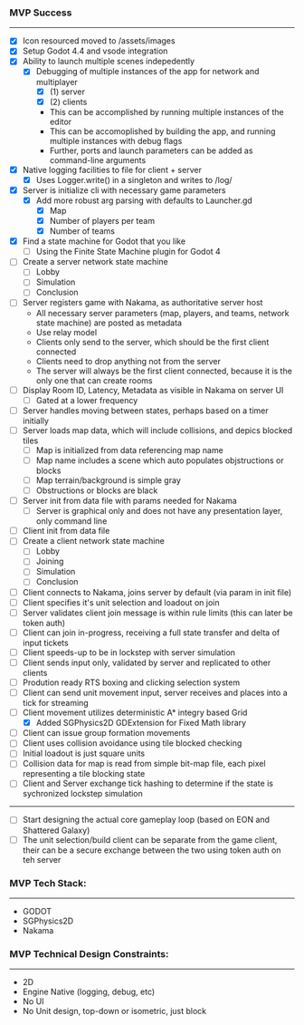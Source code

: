 ### MVP Success
---

- [x] Icon resourced moved to /assets/images
- [x] Setup Godot 4.4 and vsode integration
- [x] Ability to launch multiple scenes indepedently
  - [x] Debugging of multiple instances of the app for network and multiplayer
    - [x] (1) server
    - [x] (2) clients
    - This can be accomplished by running multiple instances of the editor
    - This can be accomoplished by building the app, and running multiple instances with debug flags
    - Further, ports and launch parameters can be added as command-line arguments
- [x] Native logging facilities to file for client + server
  - [x] Uses Logger.write() in a singleton and writes to /log/
- [x] Server is initialize cli with necessary game parameters
  - [x] Add more robust arg parsing with defaults to Launcher.gd
    - [x] Map
    - [x] Number of players per team
    - [x] Number of teams
- [x] Find a state machine for Godot that you like
  - [ ] Using the Finite State Machine plugin for Godot 4
- [ ] Create a server network state machine
  - [ ] Lobby
  - [ ] Simulation
  - [ ] Conclusion
- [ ] Server registers game with Nakama, as authoritative server host
  - All necessary server parameters (map, players, and teams, network state machine) are posted as metadata
  - Use relay model
  - Clients only send to the server, which should be the first client connected
  - Clients need to drop anything not from the server
  - The server will always be the first client connected, because it is the only one that can create rooms
- [ ] Display Room ID, Latency, Metadata as visible in Nakama on server UI
  - [ ] Gated at a lower frequency
- [ ] Server handles moving between states, perhaps based on a timer initially
- [ ] Server loads map data, which will include collisions, and depics blocked tiles
  - [ ] Map is initialized from data referencing map name
  - [ ] Map name includes a scene which auto populates objstructions or blocks
  - [ ] Map terrain/background is simple gray
  - [ ] Obstructions or blocks are black
- [ ] Server init from data file with params needed for Nakama
  - [ ] Server is graphical only and does not have any presentation layer, only command line
- [ ] Client init from data file
- [ ] Create a client network state machine
  - [ ] Lobby
  - [ ] Joining
  - [ ] Simulation
  - [ ] Conclusion
- [ ] Client connects to Nakama, joins server by default (via param in init file)
- [ ] Client specifies it's unit selection and loadout on join
- [ ] Server validates client join message is within rule limits (this can later be token auth)
- [ ] Client can join in-progress, receiving a full state transfer and delta of input tickets
- [ ] Client speeds-up to be in lockstep with server simulation
- [ ] Client sends input only, validated by server and replicated to other clients
- [ ] Prodution ready RTS boxing and clicking selection system
- [ ] Client can send unit movement input, server receives and places into a tick for streaming
- [ ] Client movement utilizes deterministic A* integry based Grid
  - [x] Added SGPhysics2D GDExtension for Fixed Math library
- [ ] Client can issue group formation movements
- [ ] Client uses collision avoidance using tile blocked checking
- [ ] Initial loadout is just square units
- [ ] Collision data for map is read from simple bit-map file, each pixel representing a tile blocking state
- [ ] Client and Server exchange tick hashing to determine if the state is sychronized lockstep simulation
---
- [ ] Start designing the actual core gameplay loop (based on EON and Shattered Galaxy)
- [ ] The unit selection/build client can be separate from the game client, their can be a secure exchange between the two using token auth on teh server

### MVP Tech Stack:
---
- GODOT
- SGPhysics2D
- Nakama

### MVP Technical Design Constraints:
---
- 2D
- Engine Native (logging, debug, etc)
- No UI
- No Unit design, top-down or isometric, just block

